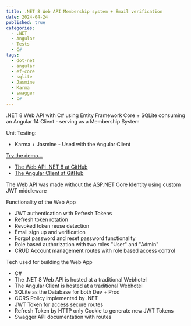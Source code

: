 ```yaml
---
title: .NET 8 Web API Membership system + Email verification  
date: 2024-04-24
published: true
categories:
  - .NET
  - Angular
  - Tests
  - C#
tags:
  - dot-net
  - angular
  - ef-core
  - sqlite
  - Jasmine
  - Karma
  - swagger
  - c#
---
```



.NET 8 Web API with C# using Entity Framework Core + SQLite consuming an Angular 14 Client - serving as a Membership System

Unit Testing:
<ul>
<li>Karma + Jasmine - Used with the Angular Client</li>
</ul>

<p><a href="https://angular.signup.email.client.persteenolsen.com" target="_blank" title="Angular 14 + Web API in .NET 8 Membership System">Try the demo...</a></p>

<ul>

<li>
<a href="https://github.com/persteenolsen/dotnet-8-signup-email-api" target="_blank">The Web API .NET 8 at GitHub</a>
</li>

<li>
<a href="https://github.com/persteenolsen/angular-14-signup-email-client" target="_blank">The Angular Client at GitHub</a>
</li>
</ul>

<p>The Web API was made without the ASP.NET Core Identity using custom JWT middleware</p>

<p>Functionality of the Web App</p>
<ul>

<li>JWT authentication with Refresh Tokens</li>
<li>Refresh token rotation</li>
<li>Revoked token reuse detection</li>
<li>Email sign up and verification</li>
<li>Forgot password and reset password functionality</li>
<li>Role based authorization with two roles "User" and "Admin"</li>
<li>CRUD Account management routes with role based access control</li>


</ul>

<p>Tech used for building the Web App</p>
<ul>
<li>C#</li>
<li>The .NET 8 Web API is hosted at a traditional Webhotel</li>
<li>The Angular Client is hosted at a traditional Webhotel</li>
<li>SQLite as the Database for both Dev + Prod</li>
<li>CORS Policy implemented by .NET</li>
<li>JWT Token for access secure routes</li>
<li>Refresh Token by HTTP only Cookie to generate new JWT Tokens</li>
<li>Swagger API documentation with routes</li>
</ul>